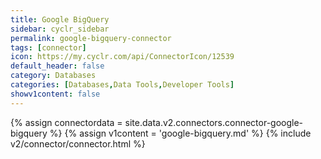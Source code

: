 ```yaml
---
title: Google BigQuery
sidebar: cyclr_sidebar
permalink: google-bigquery-connector
tags: [connector]
icon: https://my.cyclr.com/api/ConnectorIcon/12539
default_header: false
category: Databases
categories: [Databases,Data Tools,Developer Tools]
showv1content: false
---
```

{% assign connectordata = site.data.v2.connectors.connector-google-bigquery %}
{% assign v1content = 'google-bigquery.md' %}
{% include v2/connector/connector.html %}	
